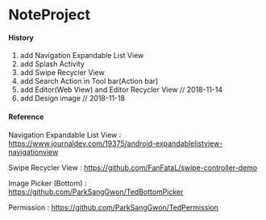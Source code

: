 # NoteProject

#### History

1. add Navigation Expandable List View
2. add Splash Activity
3. add Swipe Recycler View
4. add Search Action in Tool bar(Action bar)
5. add Editor(Web View) and Editor Recycler View     // 2018-11-14
6. add Design image //  2018-11-18

#### Reference

Navigation Expandable List View : https://www.journaldev.com/19375/android-expandablelistview-navigationview

Swipe Recycler View : https://github.com/FanFataL/swipe-controller-demo

Image Picker (Bottom) : https://github.com/ParkSangGwon/TedBottomPicker

Permission : https://github.com/ParkSangGwon/TedPermission